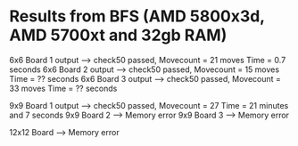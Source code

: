 # Results from BFS (AMD 5800x3d, AMD 5700xt and 32gb RAM)
6x6 Board 1 output --> check50 passed, Movecount = 21 moves Time = 0.7 seconds
6x6 Board 2 output --> check50 passed, Movecount = 15 moves Time = ?? seconds
6x6 Board 3 output --> check50 passed, Movecount = 33 moves Time =  ?? seconds

9x9 Board 1 output --> check50 passed, Movecount = 27 Time = 21 minutes and 7 seconds
9x9 Board 2 --> Memory error
9x9 Board 3 --> Memory error

12x12 Board --> Memory error
